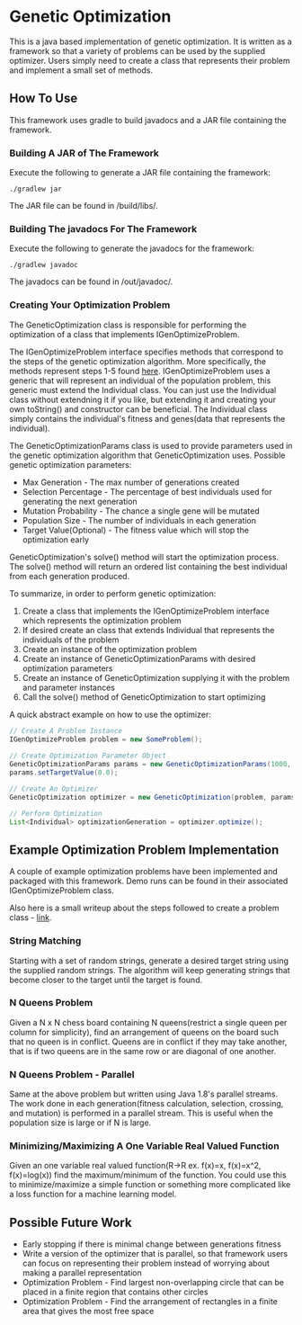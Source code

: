 # Genetic Optimization

This is a java based implementation of genetic optimization. It is written as a framework so that a variety of problems
can be used by the supplied optimizer. Users simply need to create a class that represents their problem and implement
a small set of methods.

## How To Use

This framework uses gradle to build javadocs and a JAR file containing the framework.

### Building A JAR of The Framework

Execute the following to generate a JAR file containing the framework:

```
./gradlew jar
```

The JAR file can be found in /build/libs/.

### Building The javadocs For The Framework

Execute the following to generate the javadocs for the framework:

```
./gradlew javadoc
```

The javadocs can be found in /out/javadoc/.

### Creating Your Optimization Problem 

The GeneticOptimization class is responsible for performing the optimization of a class that implements
IGenOptimizeProblem.

The IGenOptimizeProblem interface specifies methods that correspond to the steps of the genetic optimization algorithm.
More specifically, the methods represent steps 1-5 found 
[here](https://github.com/JKnighten/genetic-optimization/wiki/Genetic-Optimization---Overview).
IGenOptimizeProblem uses a generic that will represent an individual of the population problem, this generic must extend
the Individual class. You can just use the Individual class without extendning it if you like, but extending it and 
creating your own toString() and constructor can be beneficial. The Individual class simply contains the individual's
 fitness and genes(data that represents the individual).

The GeneticOptimizationParams class is used to provide parameters used in the genetic optimization algorithm that
GeneticOptimization uses. Possible genetic optimization parameters:
- Max Generation - The max number of generations created
- Selection Percentage - The percentage of best individuals used for generating the next generation
- Mutation Probability - The chance a single gene will be mutated
- Population Size - The number of individuals in each generation
- Target Value(Optional) - The fitness value which will stop the optimization early


GeneticOptimization's solve() method will start the optimization process. The solve() method will return an ordered list
containing the best individual from each generation produced.

To summarize, in order to perform genetic optimization:
1. Create a class that implements the IGenOptimizeProblem interface which represents the optimization problem
2. If desired create an class that extends Individual that represents the individuals of the problem
3. Create an instance of the optimization problem
4. Create an instance of GeneticOptimizationParams with desired optimization parameters
5. Create an instance of GeneticOptimization supplying it with the problem and parameter instances
6. Call the solve() method of GeneticOptimization to start optimizing

A quick abstract example on how to use the optimizer:

```java
// Create A Problem Instance
IGenOptimizeProblem problem = new SomeProblem();
        
// Create Optimization Parameter Object
GeneticOptimizationParams params = new GeneticOptimizationParams(1000, 5000, .05, .01);
params.setTargetValue(0.0);

// Create An Optimizer
GeneticOptimization optimizer = new GeneticOptimization(problem, params);

// Perform Optimization
List<Individual> optimizationGeneration = optimizer.optimize();
```

## Example Optimization Problem Implementation

A couple of example optimization problems have been implemented and packaged with this framework. Demo runs can be found
in their associated IGenOptimizeProblem class.

Also here is a small writeup about the steps followed to create a problem class - [link](https://github.com/JKnighten/genetic-optimization/wiki/Example:-Creating-An-Optimization-Problem-For-The-Genetic-Optimizer).

### String Matching

Starting with a set of random strings, generate a desired target string using the supplied random strings. The algorithm
will keep generating strings that become closer to the target until the target is found.

### N Queens Problem

Given a N x N chess board containing N queens(restrict a single queen per column for simplicity), find an arrangement of
queens on the board such that no queen is in conflict. Queens are in conflict if they may take another, that is if two 
queens are in the same row or are diagonal of one another.

### N Queens Problem - Parallel

Same at the above problem but written using Java 1.8's parallel streams. The work done in each generation(fitness 
calculation, selection, crossing, and mutation) is performed in a parallel stream. This is useful when the population
size is large or if N is large.

### Minimizing/Maximizing A One Variable Real Valued Function

Given an one variable real valued function(R->R ex. f(x)=x, f(x)=x^2, f(x)=log(x)) find the maximum/minimum of the
function. You could use this to minimize/maximize a simple function or something more complicated like a loss function
for a machine learning model.


## Possible Future Work

* Early stopping if there is minimal change between generations fitness
* Write a version of the optimizer that is parallel, so that framework users can focus on representing their problem 
instead of worrying about making a parallel representation
* Optimization Problem - Find largest non-overlapping circle that can be placed in a finite region that contains other
 circles
* Optimization Problem - Find the arrangement of rectangles in a finite area that gives the most free space


